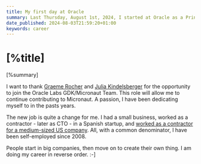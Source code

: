 ```yaml
---
title: My first day at Oracle
summary: Last Thursday, August 1st, 2024, I started at Oracle as a Principal Member of Technical Staff. I joined the [GDK](https://graal.cloud/gdk/)/Micronaut Team at Oracle Labs.  
date_published: 2024-08-03T21:59:20+01:00
keywords: career
---
```


# [%title]

[%summary]

I want to thank [Graeme Rocher](https://x.com/graemerocher) and [Julia Kindelsberger](https://x.com/j_kindelsberger) for the opportunity to join the Oracle Labs GDK/Micronaut Team. This role will allow me to continue contributing to Micronaut. A passion, I have been dedicating myself to in the pasts years. 

The new job is quite a change for me. I had a small business, worked as a contractor - later as CTO - in a Spanish startup, and [worked as a contractor for a medium-sized US company](https://sergiodelamo.com/blog/2024-07-31-my-last-day-at-oci.html). All, with a common denominator, I have been self-employed since 2008. 

People start in big companies, then move on to create their own thing. I am doing my career in reverse order. :-]



